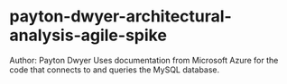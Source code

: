 # payton-dwyer-architectural-analysis-agile-spike

Author: Payton Dwyer
Uses documentation from Microsoft Azure for the code that connects to and queries the MySQL database.
